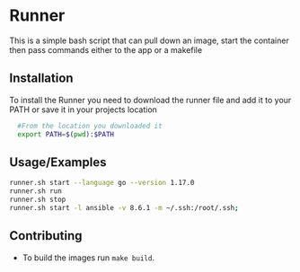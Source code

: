 
# Runner

This is a simple bash script that can pull down an image, start the container then pass commands either to the app or a makefile

## Installation

To install the Runner you need to download the runner file and add it to your PATH or save it in your projects location

```bash
  #From the location you downloaded it
  export PATH=$(pwd):$PATH
```

## Usage/Examples

```bash
runner.sh start --language go --version 1.17.0
runner.sh run
runner.sh stop
runner.sh start -l ansible -v 8.6.1 -m ~/.ssh:/root/.ssh;
```

## Contributing

- To build the images run `make build`.
